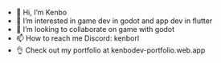 - 👋 Hi, I’m Kenbo
- 👀 I’m interested in game dev in godot and app dev in flutter
- 💞️ I’m looking to collaborate on game with godot
- 📫 How to reach me Discord: kenborl
- 👌 Check out my portfolio at kenbodev-portfolio.web.app
<!---
Kenz-code/Kenz-code is a ✨ special ✨ repository because its `README.md` (this file) appears on your GitHub profile.
You can click the Preview link to take a look at your changes.
--->

